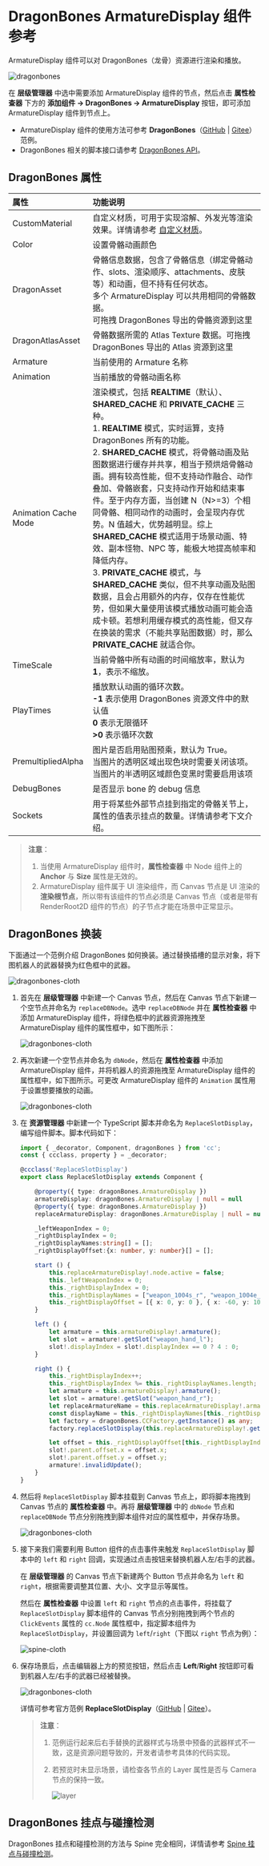 # DragonBones ArmatureDisplay 组件参考

ArmatureDisplay 组件可以对 DragonBones（龙骨）资源进行渲染和播放。

![dragonbones](./dragonbones/properties.png)

在 **层级管理器** 中选中需要添加 ArmatureDisplay 组件的节点，然后点击 **属性检查器** 下方的 **添加组件 -> DragonBones -> ArmatureDisplay** 按钮，即可添加 ArmatureDisplay 组件到节点上。

- ArmatureDisplay 组件的使用方法可参考 **DragonBones**（[GitHub](https://github.com/cocos/cocos-test-projects/tree/v3.5/assets/cases/middleware/dragonbones) | [Gitee](https://gitee.com/mirrors_cocos-creator/test-cases-3d/tree/v3.5/assets/cases/dragonbones)）范例。
- DragonBones 相关的脚本接口请参考 [DragonBones API](__APIDOC__/zh/class/dragonBones.ArmatureDisplay)。

## DragonBones 属性

| 属性 | 功能说明
| :-------- | :---------- |
| CustomMaterial        | 自定义材质，可用于实现溶解、外发光等渲染效果。详情请参考 [自定义材质](../../ui-system/components/engine/ui-material.md)。
| Color                 | 设置骨骼动画颜色
| DragonAsset          | 骨骼信息数据，包含了骨骼信息（绑定骨骼动作、slots、渲染顺序、attachments、皮肤等）和动画，但不持有任何状态。<br>多个 ArmatureDisplay 可以共用相同的骨骼数据。<br/>可拖拽 DragonBones 导出的骨骼资源到这里
| DragonAtlasAsset    | 骨骼数据所需的 Atlas Texture 数据。可拖拽 DragonBones 导出的 Atlas 资源到这里
| Armature              | 当前使用的 Armature 名称
| Animation             | 当前播放的骨骼动画名称
| Animation Cache Mode  | 渲染模式，包括 **REALTIME**（默认）、**SHARED_CACHE** 和 **PRIVATE_CACHE** 三种。<br>1. **REALTIME** 模式，实时运算，支持 DragonBones 所有的功能。<br>2. **SHARED_CACHE** 模式，将骨骼动画及贴图数据进行缓存并共享，相当于预烘焙骨骼动画。拥有较高性能，但不支持动作融合、动作叠加、骨骼嵌套，只支持动作开始和结束事件。至于内存方面，当创建 N（N>=3）个相同骨骼、相同动作的动画时，会呈现内存优势。N 值越大，优势越明显。综上 **SHARED_CACHE** 模式适用于场景动画、特效、副本怪物、NPC 等，能极大地提高帧率和降低内存。<br>3. **PRIVATE_CACHE** 模式，与 **SHARED_CACHE** 类似，但不共享动画及贴图数据，且会占用额外的内存，仅存在性能优势，但如果大量使用该模式播放动画可能会造成卡顿。若想利用缓存模式的高性能，但又存在换装的需求（不能共享贴图数据）时，那么 **PRIVATE_CACHE** 就适合你。
| TimeScale            | 当前骨骼中所有动画的时间缩放率，默认为 **1**，表示不缩放。
| PlayTimes            | 播放默认动画的循环次数。<br>**-1** 表示使用 DragonBones 资源文件中的默认值<br>**0** 表示无限循环<br>**>0** 表示循环次数
| PremultipliedAlpha    | 图片是否启用贴图预乘，默认为 True。<br>当图片的透明区域出现色块时需要关闭该项。<br>当图片的半透明区域颜色变黑时需要启用该项
| DebugBones            | 是否显示 bone 的 debug 信息
| Sockets               | 用于将某些外部节点挂到指定的骨骼关节上，属性的值表示挂点的数量。详情请参考下文介绍。

> **注意**：
> 1. 当使用 ArmatureDisplay 组件时，**属性检查器** 中 Node 组件上的 **Anchor** 与 **Size** 属性是无效的。
> 2. ArmatureDisplay 组件属于 UI 渲染组件，而 Canvas 节点是 UI 渲染的 **渲染根节点**，所以带有该组件的节点必须是 Canvas 节点（或者是带有 RenderRoot2D 组件的节点）的子节点才能在场景中正常显示。

## DragonBones 换装

下面通过一个范例介绍 DragonBones 如何换装。通过替换插槽的显示对象，将下图机器人的武器替换为红色框中的武器。

![dragonbones-cloth](./dragonbones/cloth.png)

1. 首先在 **层级管理器** 中新建一个 Canvas 节点，然后在 Canvas 节点下新建一个空节点并命名为 `replaceDBNode`。选中 `replaceDBNode` 并在 **属性检查器** 中添加 ArmatureDisplay 组件，将绿色框中的武器资源拖拽至 ArmatureDisplay 组件的属性框中，如下图所示：

    ![dragonbones-cloth](./dragonbones/cloth2.png)

2. 再次新建一个空节点并命名为 `dbNode`，然后在 **属性检查器** 中添加 ArmatureDisplay 组件，并将机器人的资源拖拽至 ArmatureDisplay 组件的属性框中，如下图所示。可更改 ArmatureDisplay 组件的 `Animation` 属性用于设置想要播放的动画。

    ![dragonbones-cloth](./dragonbones/cloth3.png)

3. 在 **资源管理器** 中新建一个 TypeScript 脚本并命名为 `ReplaceSlotDisplay`，编写组件脚本。脚本代码如下：

    ```ts
    import { _decorator, Component, dragonBones } from 'cc';
    const { ccclass, property } = _decorator;

    @ccclass('ReplaceSlotDisplay')
    export class ReplaceSlotDisplay extends Component {

        @property({ type: dragonBones.ArmatureDisplay })
        armatureDisplay: dragonBones.ArmatureDisplay | null = null
        @property({ type: dragonBones.ArmatureDisplay })
        replaceArmatureDisplay: dragonBones.ArmatureDisplay | null = null;

        _leftWeaponIndex = 0;
        _rightDisplayIndex = 0;
        _rightDisplayNames:string[] = [];
        _rightDisplayOffset:{x: number, y: number}[] = [];

        start () {
            this.replaceArmatureDisplay!.node.active = false;
            this._leftWeaponIndex = 0;
            this._rightDisplayIndex = 0;
            this._rightDisplayNames = ["weapon_1004s_r", "weapon_1004e_r"];
            this._rightDisplayOffset = [{ x: 0, y: 0 }, { x: -60, y: 100 }];
        }

        left () {
            let armature = this.armatureDisplay!.armature();
            let slot = armature!.getSlot("weapon_hand_l");
            slot!.displayIndex = slot!.displayIndex == 0 ? 4 : 0;
        }

        right () {
            this._rightDisplayIndex++;
            this._rightDisplayIndex %= this._rightDisplayNames.length;
            let armature = this.armatureDisplay!.armature();
            let slot = armature!.getSlot("weapon_hand_r");
            let replaceArmatureName = this.replaceArmatureDisplay!.armatureName;
            const displayName = this._rightDisplayNames[this._rightDisplayIndex];
            let factory = dragonBones.CCFactory.getInstance() as any;
            factory.replaceSlotDisplay(this.replaceArmatureDisplay!.getArmatureKey(), replaceArmatureName , "weapon_r", displayName, slot);

            let offset = this._rightDisplayOffset[this._rightDisplayIndex];
            slot!.parent.offset.x = offset.x;
            slot!.parent.offset.y = offset.y;
            armature!.invalidUpdate();
        }
    }
    ```

4. 然后将 `ReplaceSlotDisplay` 脚本挂载到 Canvas 节点上，即将脚本拖拽到 Canvas 节点的 **属性检查器** 中。再将 **层级管理器** 中的 `dbNode` 节点和 `replaceDBNode` 节点分别拖拽到脚本组件对应的属性框中，并保存场景。

    ![dragonbones-cloth](./dragonbones/dragonbone_tscomponent.png)

5. 接下来我们需要利用 Button 组件的点击事件来触发 `ReplaceSlotDisplay` 脚本中的 `left` 和 `right` 回调，实现通过点击按钮来替换机器人左/右手的武器。

    在 **层级管理器** 的 Canvas 节点下新建两个 Button 节点并命名为 `left` 和 `right`，根据需要调整其位置、大小、文字显示等属性。

    然后在 **属性检查器** 中设置 `left` 和 `right` 节点的点击事件，将挂载了 `ReplaceSlotDisplay` 脚本组件的 Canvas 节点分别拖拽到两个节点的 `ClickEvents` 属性的 `cc.Node` 属性框中，指定脚本组件为 `ReplaceSlotDisplay`，并设置回调为 `left`/`right`（下图以 `right` 节点为例）：

    ![spine-cloth](./dragonbones/click-events.png)

6. 保存场景后，点击编辑器上方的预览按钮，然后点击 **Left**/**Right** 按钮即可看到机器人左/右手的武器已经被替换。

    ![dragonbones-cloth](./dragonbones/cloth4.png)

    详情可参考官方范例 **ReplaceSlotDisplay**（[GitHub](https://github.com/cocos/cocos-test-projects/tree/v3.5/assets/cases/middleware/dragonbones) | [Gitee](https://gitee.com/mirrors_cocos-creator/test-cases-3d/tree/v3.5/assets/cases/dragonbones)）。

    > **注意**：
    >
    > 1. 范例运行起来后右手替换的武器样式与场景中预备的武器样式不一致，这是资源问题导致的，开发者请参考具体的代码实现。
    > 2. 若预览时未显示场景，请检查各节点的 Layer 属性是否与 Camera 节点的保持一致。
    >
    >     ![layer](./dragonbones/layer.png)

## DragonBones 挂点与碰撞检测

DragonBones 挂点和碰撞检测的方法与 Spine 完全相同，详情请参考 [Spine 挂点与碰撞检测](./spine.md)。
